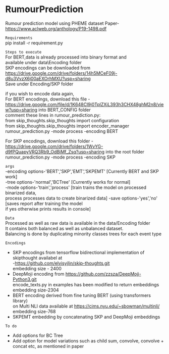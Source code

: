 # RumourPrediction
Rumour prediction model using PHEME dataset
Paper-https://www.aclweb.org/anthology/P19-1498.pdf

```Requirements```<br/>
pip install -r requirement.py

```Steps to execute```<br/>
For BERT,data is already processed into binary format and <br/>
available under data\Encoding folder <br/>
SKP encodings can be downloaded from https://drive.google.com/drive/folders/14h5MCeF09j-d8u3VvzX6j00aEXOrhMXU?usp=sharing <br/>
Save under Encoding/SKP folder

if you wish to encode data again,<br/>
For BERT encodings, download this file - https://drive.google.com/file/d/1K648Cl9j0TplZXiL393h3CHX48ghM2n8/view?usp=sharing into BERT_CONFIG folder <br/>
comment these lines in rumour_prediction.py:<br/>
from skip_thoughts.skip_thoughts import configuration <br/>
from skip_thoughts.skip_thoughts import encoder_manager <br/>
rumour_prediction.py -mode process -encoding BERT <br/>

For SKP encodings, download this folder - https://drive.google.com/drive/folders/1WvYG-d9fPQuapyVRQ3Rb9_OdBiMf_Zsq?usp=sharing into the root folder<br/>
rumour_prediction.py -mode process -encoding SKP <br/>

```args```<br/>
-encoding options-'BERT','SKP','EMT','SKPEMT' [Currently BERT and SKP work]<br/>
-tree options-'normal','BCTree' [Currently works for normal]<br/>
-mode options-'train','process' [train trains the model on processed binarized data,<br/>
process processes data to create binarized data] 
-save options-'yes','no' [saves report after training the model <br/>if yes otherwise prints results in console]

```Data``` <br/>
Processed as well as raw data is available in the data/Encoding folder <br/>
It contains both balanced as well as unbalanced dataset. <br/>
Balancing is done by duplicating minority classes trees for each event type <br/>


```Encodings```
* SKP encodings from tensorflow bidirectional implementation of skipthought availabel at <br/>
-https://github.com/elvisyjlin/skip-thoughts.git <br/>
embedding size - 2400
* DeepMoji encoding from https://github.com/zzsza/DeepMoji-Python3.git <br/>
encode_texts.py in examples has been modified to return embeddings <br/>
embedding size-2304
* BERT encoding derived from fine tuning BERT (using transformers library) <br/>
on Multi NLI data available at https://cims.nyu.edu/~sbowman/multinli/ <br/>
embedding size-768
* SKPEMT embedding by concatenating SKP and DeepMoji embeddings

```To do```
* Add options for BC Tree
* Add option for model variations such as child sum, convolve, convolve + concat etc, as mentioned in paper

